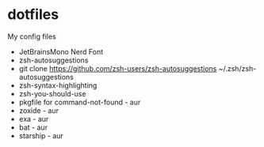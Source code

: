 # dotfiles
My config files

- JetBrainsMono Nerd Font
- zsh-autosuggestions
 - git clone https://github.com/zsh-users/zsh-autosuggestions ~/.zsh/zsh-autosuggestions
- zsh-syntax-highlighting
- zsh-you-should-use
- pkgfile for command-not-found - aur
- zoxide - aur
- exa - aur
- bat - aur
- starship - aur
